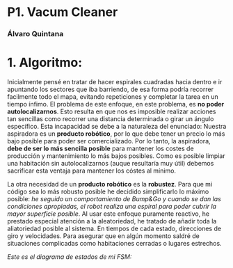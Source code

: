 # P1. Vacum Cleaner
### Álvaro Quintana
# 1. Algoritmo:

Inicialmente pensé en tratar de hacer espirales cuadradas hacia dentro e ir apuntando los sectores que iba barriendo, de esa forma podría recorrer facilmente todo el mapa, evitando repeticiones y completar la tarea en un tiempo ínfimo. El problema de este enfoque, en este problema, es **no poder autolocalizarnos**. Esto resulta en que nos es imposible realizar acciones tan sencillas como recorrer una distancia determinada o girar un ángulo específico. Esta incapacidad se debe a la naturaleza del enunciado: Nuestra aspiradora es un **producto robótico**, por lo que debe tener un precio lo más bajo posible para poder ser comercializado. Por lo tanto, la aspiradora, **debe de ser lo más sencilla posible** para mantener los costes de producción y mantenimiento lo más bajos posibles. Como es posible limpiar una habitación sin autolocalizarnos (auque resultaría muy útil) debemos sacrificar esta ventaja para mantener los cóstes al mínimo.<br>

La otra necesidad de un **producto robótico** es la **robustez**. Para que mi código sea lo más robusto posible he decidido simplificarlo lo máximo posible: *he seguido un comportamiento de Bump&Go y cuando se dan las condiciones apropiadas, el robot realiza una espiral para poder cubrir la mayor superficie posible*. Al usar este enfoque puramente reactivo, he prestado especial atención a la aleatoriedad, he tratado de añadir toda la aliatoriedad posible al sistema. En tiempos de cada estado, direcciones de giro y velocidades. Para asegurar que en algún momento saldré de situaciones complicadas como habitaciones cerradas o lugares estrechos.

*Este es el diagrama de estados de mi FSM:*


